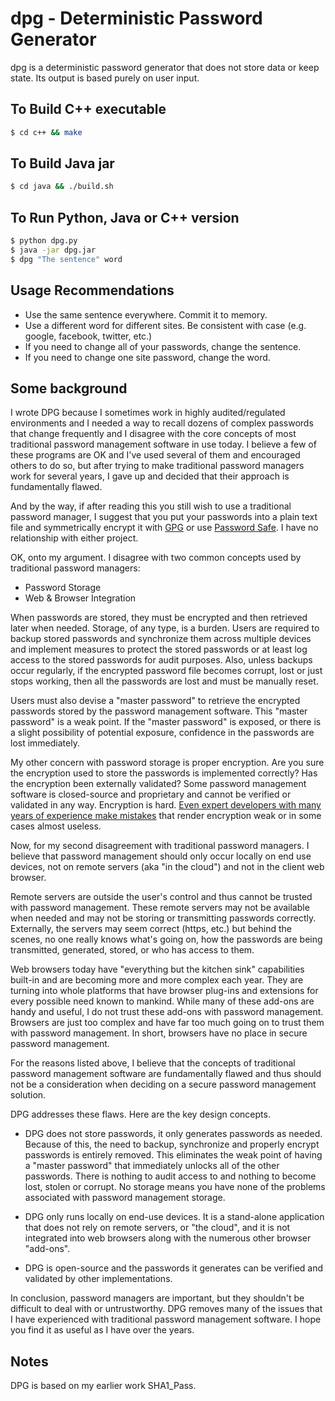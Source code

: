 # dpg - Deterministic Password Generator

dpg is a deterministic password generator that does not store data or keep state. Its output is based purely on user input.

## To Build C++ executable

```bash
$ cd c++ && make
```

## To Build Java jar

```bash
$ cd java && ./build.sh
```

## To Run Python, Java or C++ version

```bash
$ python dpg.py
$ java -jar dpg.jar
$ dpg "The sentence" word
```

## Usage Recommendations

  * Use the same sentence everywhere. Commit it to memory.
  * Use a different word for different sites. Be consistent with case (e.g. google, facebook, twitter, etc.)
  * If you need to change all of your passwords, change the sentence.
  * If you need to change one site password, change the word.

## Some background

I wrote DPG because I sometimes work in highly audited/regulated environments and I needed a way to recall dozens of complex passwords that change frequently and I disagree with the core concepts of most traditional password management software in use today. I believe a few of these programs are OK and I've used several of them and encouraged others to do so, but after trying to make traditional password managers work for several years, I gave up and decided that their approach is fundamentally flawed.

And by the way, if after reading this you still wish to use a traditional password manager, I suggest that you put your passwords into a plain text file and symmetrically encrypt it with [GPG](https://www.gnupg.org/) or use [Password Safe](https://pwsafe.org/). I have no relationship with either project.

OK, onto my argument. I disagree with two common concepts used by traditional 
password managers:

  * Password Storage
  * Web & Browser Integration

When passwords are stored, they must be encrypted and then retrieved later when needed. Storage, of any type, is a burden. Users are required to backup stored passwords and synchronize them across multiple devices and implement measures to protect the stored passwords or at least log access to the stored passwords for audit purposes. Also, unless backups occur regularly, if the encrypted password file becomes corrupt, lost or just stops working, then all the passwords are lost and must be manually reset.

Users must also devise a "master password" to retrieve the encrypted passwords stored by the password management software. This "master password" is a weak point. If the "master password" is exposed, or there is a slight possibility of potential exposure, confidence in the passwords are lost immediately.

My other concern with password storage is proper encryption. Are you sure the encryption used to store the passwords is implemented correctly? Has the encryption been externally validated? Some password management software is closed-source and proprietary and cannot be verified or validated in any way. Encryption is hard. [Even expert developers with many years of experience make mistakes](http://www.daemonology.net/blog/2011-01-18-tarsnap-critical-security-bug.html) that render encryption weak or in some cases almost useless. 

Now, for my second disagreement with traditional password managers. I believe that password management should only occur locally on end use devices, not on remote servers (aka "in the cloud") and not in the client web browser.

Remote servers are outside the user's control and thus cannot be trusted with password management. These remote servers may not be available when needed and may not be storing or transmitting passwords correctly. Externally, the servers may seem correct (https, etc.) but behind the scenes, no one really knows what's going on, how the passwords are being transmitted, generated, stored, or who has access to them. 

Web browsers today have "everything but the kitchen sink" capabilities built-in and are becoming more and more complex each year. They are turning into whole platforms that have browser plug-ins and extensions for every possible need known to mankind. While many of these add-ons are handy and useful, I do not trust these add-ons with password management. Browsers are just too complex and have far too much going on to trust them with password management. In short, browsers have no place in secure password management.

For the reasons listed above, I believe that the concepts of traditional password management software are fundamentally flawed and thus should not be a consideration when deciding on a secure password management solution.

DPG addresses these flaws. Here are the key design concepts.

  * DPG does not store passwords, it only generates passwords as needed. Because of this, the need to backup, synchronize and properly encrypt passwords is entirely removed. This eliminates the weak point of having a "master password" that immediately unlocks all of the other passwords. There is nothing to audit access to and nothing to become lost, stolen or corrupt. No storage means you have none of the problems associated with password management storage.

  * DPG only runs locally on end-use devices. It is a stand-alone application that does not rely on remote servers, or "the cloud", and it is not integrated into web browsers along with the numerous other browser "add-ons". 

  * DPG is open-source and the passwords it generates can be verified and validated by other implementations.

In conclusion, password managers are important, but they shouldn't be difficult to deal with or untrustworthy. DPG removes many of the issues that I have experienced with traditional password management software. I hope you find it as useful as I have over the years.

## Notes

DPG is based on my earlier work SHA1_Pass.

